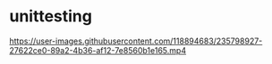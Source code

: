 # unittesting

https://user-images.githubusercontent.com/118894683/235798927-27622ce0-89a2-4b36-af12-7e8560b1e165.mp4

